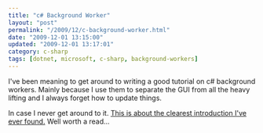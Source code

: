 ```yaml
---
title: "c# Background Worker"
layout: "post"
permalink: "/2009/12/c-background-worker.html"
date: "2009-12-01 13:15:00"
updated: "2009-12-01 13:17:01"
category: c-sharp
tags: [dotnet, microsoft, c-sharp, background-workers]
---
```


I've been meaning to get around to writing a good tutorial on c# background workers. Mainly because I use them to separate the GUI from all the heavy lifting and I always forget how to update things.

In case I never get around to it. [This is about the clearest introduction I've ever found.](http://dotnetperls.com/backgroundworker) Well worth a read...